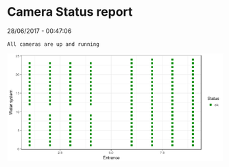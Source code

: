 Camera Status report
================
28/06/2017 - 00:47:06

    All cameras are up and running

![](camreport_files/figure-markdown_github/unnamed-chunk-2-1.png)
